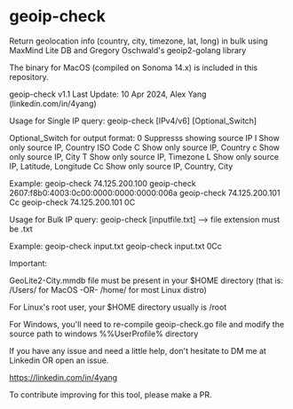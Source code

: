 # geoip-check

Return geolocation info (country, city, timezone, lat, long) in bulk using MaxMind Lite DB and Gregory Oschwald's geoip2-golang library

The binary for MacOS (compiled on Sonoma 14.x) is included in this repository.

geoip-check v1.1
Last Update: 10 Apr 2024, Alex Yang (linkedin.com/in/4yang)

Usage for Single IP query:
   geoip-check [IPv4/v6] [Optional_Switch]

Optional_Switch for output format:
0   Suppresss showing source IP
I   Show only source IP, Country ISO Code
C   Show only source IP, Country
c   Show only source IP, City
T   Show only source IP, Timezone
L   Show only source IP, Latitude, Longitude
Cc  Show only source IP, Country, City


Example:
   geoip-check 74.125.200.100
   geoip-check 2607:f8b0:4003:0c00:0000:0000:0000:006a
   geoip-check 74.125.200.101 Cc
   geoip-check 74.125.200.101 0C

Usage for Bulk IP query:
   geoip-check [inputfile.txt] --> file extension must be .txt

Example:
   geoip-check input.txt
   geoip-check input.txt 0Cc

Important:

GeoLite2-City.mmdb file must be present in your $HOME directory (that is: /Users/<yourusername> for MacOS  -OR-  /home/<yourusername> for most Linux distro)

For Linux's root user, your $HOME directory usually is /root

For Windows, you'll need to re-compile geoip-check.go file and modify the source path to windows %%UserProfile% directory

If you have any issue and need a little help, don't hesitate to DM me at Linkedin OR open an issue.

https://linkedin.com/in/4yang

To contribute improving for this tool, please make a PR.